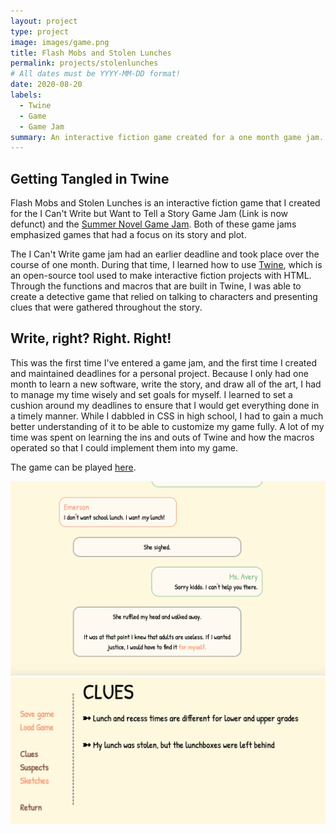 ```yaml
---
layout: project
type: project
image: images/game.png
title: Flash Mobs and Stolen Lunches
permalink: projects/stolenlunches
# All dates must be YYYY-MM-DD format!
date: 2020-08-20
labels:
  - Twine
  - Game
  - Game Jam
summary: An interactive fiction game created for a one month game jam.
---
```


## Getting Tangled in Twine
Flash Mobs and Stolen Lunches is an interactive fiction game that I created for the I Can't Write but Want to Tell a Story Game Jam (Link is now defunct) and the [Summer Novel Game Jam](https://itch.io/jam/sunofes20). Both of these game jams emphasized games that had a focus on its story and plot. 

The I Can't Write game jam had an earlier deadline and took place over the course of one month. During that time, I learned how to use [Twine](https://twinery.org/), which is an open-source tool used to make interactive fiction projects with HTML. Through the functions and macros that are built in Twine, I was able to create a detective game that relied on talking to characters and presenting clues that were gathered throughout the story. 

## Write, right? Right. Right!
This was the first time I've entered a game jam, and the first time I created and maintained deadlines for a personal project. Because I only had one month to learn a new software, write the story, and draw all of the art, I had to manage my time wisely and set goals for myself. I learned to set a cushion around my deadlines to ensure that I would get everything done in a timely manner. While I dabbled in CSS in high school, I had to gain a much better understanding of it to be able to customize my game fully. A lot of my time was spent on learning the ins and outs of Twine and how the macros operated so that I could implement them into my game.

The game can be played [here](https://hullabaloo.itch.io/flash-mobs-and-stolen-lunches).

<img class="ui rounded image" src="../images/game1.png">

<img class="ui rounded image" src="../images/gameClues.png">
